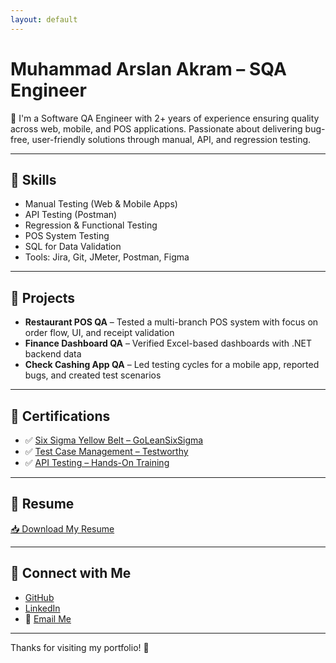 ```yaml
---
layout: default
---
```


# Muhammad Arslan Akram – SQA Engineer

🎯 I'm a Software QA Engineer with 2+ years of experience ensuring quality across web, mobile, and POS applications. Passionate about delivering bug-free, user-friendly solutions through manual, API, and regression testing.

---

## 🧪 Skills

- Manual Testing (Web & Mobile Apps)
- API Testing (Postman)
- Regression & Functional Testing
- POS System Testing
- SQL for Data Validation
- Tools: Jira, Git, JMeter, Postman, Figma

---

## 📁 Projects

- **Restaurant POS QA** – Tested a multi-branch POS system with focus on order flow, UI, and receipt validation
- **Finance Dashboard QA** – Verified Excel-based dashboards with .NET backend data
- **Check Cashing App QA** – Led testing cycles for a mobile app, reported bugs, and created test scenarios

---
## 🏅 Certifications

- ✅ [Six Sigma Yellow Belt – GoLeanSixSigma](/assets/certificates/SixSigmaYellowBelt-MArslanAkram.pdf)
- ✅ [Test Case Management – Testworthy](/assets/certificates/TestCaseManagement-MArslanAkram.pdf)
- ✅ [API Testing – Hands-On Training](/assets/certificates/APITesting-MArslan.pdf)

---
## 📄 Resume

[📥 Download My Resume](/assets/certificates/MArslanSQAResume.pdf)

---

## 🔗 Connect with Me

- [GitHub](https://github.com/arslanakra)
- [LinkedIn](https://www.linkedin.com/in/sqa-arslan-akram/)
- 📧 [Email Me](mailto:arsalantaqi255@gmail.com)

---

Thanks for visiting my portfolio! 👋
